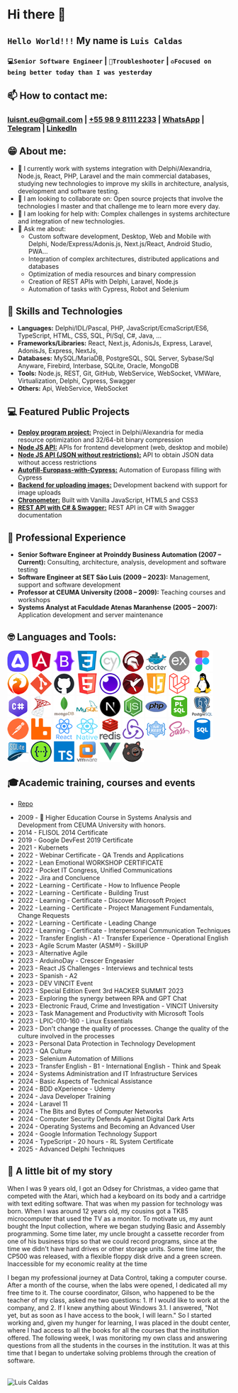# Hi there 👋

## `Hello World!!!` My name is `Luis Caldas`
### `💻Senior Software Engineer` | `🚀Troubleshooter` | `♻️Focused on being better today than I was yesterday`


## 📫 How to contact me:
### [luisnt.eu@gmail.com](mailto:luisnt.eu@gmail.com)  |  [+55 98 9 8111 2233](tel://+5598981112233)  |  [WhatsApp](https://wa.me/+5598981112233)  |  [Telegram](https://t.me/luisnt)  |  [LinkedIn](https://www.linkedin.com/in/luisnt) 

## 😁 About me:
- 🔭 I currently work with systems integration with Delphi/Alexandria, Node.js, React, PHP, Laravel and the main commercial databases, studying new technologies to improve my skills in architecture, analysis, development and software testing.
- 👯 I am looking to collaborate on: Open source projects that involve the technologies I master and that challenge me to learn more every day.
- 🤔 I am looking for help with: Complex challenges in systems architecture and integration of new technologies.
- 💬 Ask me about:
  - Custom software development, Desktop, Web and Mobile with Delphi, Node/Express/Adonis.js, Next.js/React, Android Studio, PWA...
  - Integration of complex architectures, distributed applications and databases
  - Optimization of media resources and binary compression
  - Creation of REST APIs with Delphi, Laravel, Node.js
  - Automation of tasks with Cypress, Robot and Selenium

## 🤖 Skills and Technologies

* **Languages:** Delphi/IDL/Pascal, PHP, JavaScript/EcmaScript/ES6, TypeScript, HTML, CSS, SQL, Pl/Sql, C#, Java, ...
* **Frameworks/Libraries:** React, Next.js, AdonisJs, Express, Laravel, AdonisJs, Express, NextJs,
* **Databases:** MySQL/MariaDB, PostgreSQL, SQL Server, Sybase/Sql Anyware, Firebird, Interbase, SQLite, Oracle, MongoDB
* **Tools:** Node.js, REST, Git, GitHub, WebService, WebSocket, VMWare, Virtualization, Delphi, Cypress, Swagger
* **Others:** Api, WebService, WebSocket

## 💻 Featured Public Projects

* [**Deploy program project:**](https://github.com/luis-portfolio/Deploy) Project in Delphi/Alexandria for media resource optimization and 32/64-bit binary compression
* [**Node JS API:**](https://github.com/luis-portfolio/Node.JS-Server-with-Express) APIs for frontend development (web, desktop and mobile)
* [**Node JS API (JSON without restrictions):**](https://github.com/luis-portfolio/Api-Node.JS-with-express-to-proxy-url) API to obtain JSON data without access restrictions
* [**Autofill-Europass-with-Cypress:**](https://github.com/luis-portfolio/Autofill-Europass-with-Cypress) Automation of Europass filling with Cypress
* [**Backend for uploading images:**](https://github.com/luis-portfolio/backdev) Development backend with support for image uploads
* [**Chronometer:**](https://github.com/luis-portfolio/Chronometer) Built with Vanilla JavaScript, HTML5 and CSS3
* [**REST API with C# & Swagger:**](https://github.com/luis-portfolio/Api-REST-C-Sharp) REST API in C# with Swagger documentation

## 💼 Professional Experience

* **Senior Software Engineer at Proinddy Business Automation (2007 – Current):** Consulting, architecture, analysis, development and software testing
* **Software Engineer at SET São Luis (2009 – 2023):** Management, support and software development
* **Professor at CEUMA University (2008 – 2009):** Teaching courses and workshops
* **Systems Analyst at Faculdade Atenas Maranhense (2005 – 2007):** Application development and server maintenance

## 🤓 Languages and Tools:

<a target="_blank" href="https://adonisjs.com/"><img src="./Icons/adonis.png" alt="AdonisJS" height="48" width="48"></a>
<a target="_blank" href="https://angular.io"><img src="./Icons/angularjs.png" alt="Angular" height="48" width="48"></a>
<a target="_blank" href="https://getbootstrap.com"><img src="./Icons/bootstrap.png" alt="Bootstrap Css" height="48" width="48"></a>
<a target="_blank" href="https://developer.mozilla.org/en-US/docs/Web/CSS"><img src="./Icons/css3.png" alt="CSS" height="48" width="48"></a>
<a target="_blank" href="https://www.cypress.io/"><img src="./Icons/cypress.png" alt="Cypress" height="48" width="48"></a>
<a target="_blank" href="https://www.embarcadero.com/products/delphi"><img src="./Icons/delphi.png" alt="Delphi" height="48" width="48"></a>
<a target="_blank" href="https://www.docker.com/"><img src="./Icons/docker.png" alt="Docker" height="48" width="48"></a>
<a target="_blank" href="https://expressjs.com/"><img src="./Icons/express.png" alt="Express" height="48" width="48"></a>
<a target="_blank" href="https://www.figma.com/"><img src="Icons/figma.png" alt="Figma" height="48" width="48"></a>
<a target="_blank" href="https://firebirdsql.org/"><img src="./Icons/firebird.png" alt="Firebird" height="48" width="48"></a>
<a target="_blank" href="https://git-scm.com/"><img src="./Icons/git.png" alt="Git SCM" height="48" width="48"></a>
<a target="_blank" href="https://github.com/"><img src="./Icons/github.png" alt="GitHub" height="48" width="48"></a>
<a target="_blank" href="https://developer.mozilla.org/en-US/docs/Web/HTML"><img src="./Icons/html5.png" alt="HTML" height="48" width="48"></a>
<a target="_blank" href="https://insomnia.rest"><img src="./Icons/insomnia.png" alt="Insomnia" height="48" width="48"></a>
<a target="_blank" href="https://www.embarcadero.com/products/interbase"><img src="./Icons/interbase.png" alt="Interbase" height="48" width="48"></a>
<a target="_blank" href="https://developer.mozilla.org/en-US/docs/Web/JavaScript"><img src="./Icons/javascript.png" alt="JavaScript" height="48" width="48"></a>
<a target="_blank" href="https://laravel.com/"><img src="./Icons/laravel.png" alt="Laravel" height="48" width="48"></a>
<a target="_blank" href="https://www.linux.org/"><img src="./Icons/linux.png" alt="Linux" height="48" width="48"></a>
<a target="_blank" href="https://learn.microsoft.com/en-us/dotnet/csharp/"><img src="./Icons/csharp.png" alt="Microsoft C#" height="48" width="48"></a>
<a target="_blank" href="https://www.microsoft.com/en-us/sql-server"><img src="./Icons/sqlserver.png" alt="Microsoft SQL Server" height="48" width="48"></a>
<a target="_blank" href="https://www.mongodb.com/"><img src="./Icons/mongodb.png" alt="MongoDB" height="48" width="48"></a>
<a target="_blank" href="https://www.mysql.com/"><img src="./Icons/mysql.png" alt="MySql" height="48" width="48"></a>
<a target="_blank" href="https://nextjs.org/"><img src="./Icons/next.png" alt="Next.js" height="48" width="48"></a>
<a target="_blank" href="https://nodejs.org/"><img src="./Icons/nodejs.png" alt="Node.js" height="48" width="48"></a>
<a target="_blank" href="https://www.php.net/"><img src="./Icons/php.png" alt="PHP" height="48" width="48"></a>
<a target="_blank" href="https://pt.wikipedia.org/wiki/PL/SQL"><img src="./Icons/plsql.png" alt="PL/SQL" height="48" width="48"></a>
<a target="_blank" href="https://www.postgresql.org"><img src="./Icons/postgresql.png" alt="postgresql" height="48" width="48"></a>
<a target="_blank" href="https://postman.com"><img src="./Icons/postman.png" alt="Postman" height="48" width="48"></a>
<a target="_blank" href="https://www.rabbitmq.com"><img src="./Icons/rabbitmq.png" alt="rabbitMQ" height="48" width="48"></a>
<a target="_blank" href="https://react.dev"><img src="./Icons/react.png" alt="React Native" height="48" width="48"></a>
<a target="_blank" href="https://reactnative.dev/"><img src="./Icons/react-native.png" alt="React Native" height="48" width="48"></a>
<a target="_blank" href="https://redis.io"><img src="./Icons/redis.png" alt="Redis" height="48" width="48"></a>
<a target="_blank" href="https://redux.js.org"><img src="./Icons/redux.png" alt="Redux" height="48" width="48"></a>
<a target="_blank" href="https://aws.amazon.com/pt/what-is/restful-api/"><img src="./Icons/restful-api.png" alt="REST" height="48" width="48"></a>
<a target="_blank" href="https://sass-lang.com"><img src="./Icons/sass.png" alt="sass" height="48" width="48"></a>
<a target="_blank" href="https://pt.wikipedia.org/wiki/SQL"><img src="./Icons/sql.png" alt="SQL" height="48" width="48"></a>
<a target="_blank" href="https://sqlite.org/"><img src="./Icons/sqlite.png" alt="SQLite" height="48" width="48"></a>
<a target="_blank" href="https://swagger.io/"><img src="./Icons/swagger.png" alt="Swagger" height="48" width="48"></a>
<a target="_blank" href="https://www.typescriptlang.org/"><img src="./Icons/typescript.png" alt="typescript" height="48" width="48"></a>
<a target="_blank" href="https://www.vmware.com/"><img src="./Icons/vmware.png" alt="VMWare" height="48" width="48"></a>
<a target="_blank" href="https://vuejs.org/"><img src="./Icons/vuejs.png" alt="Vue.js" height="48" width="48"></a>
<a target="_blank" href="https://zustand-demo.pmnd.rs"><img src="./Icons/zustand.png" alt="Zustand" height="48" width="48"></a>

## 🎓Academic training, courses and events

* [Repo](https://drive.google.com/drive/folders/1dFcyyA1dNIoBrmbFs6IzWfiw6LLwBsmh?usp=drive_link)
- 2009 - 🥇 Higher Education Course in Systems Analysis and Development from CEUMA University with honors.
- 2014 - FLISOL 2014 Certificate
- 2019 - Google DevFest 2019 Certificate
- 2021 - Kubernets
- 2022 - Webinar Certificate - QA Trends and Applications
- 2022 - Lean Emotional WORKSHOP CERTIFICATE
- 2022 - Pocket IT Congress, Unified Communications
- 2022 - Jira and Concluence
- 2022 - Learning - Certificate - How to Influence People
- 2022 - Learning - Certificate - Building Trust
- 2022 - Learning - Certificate - Discover Microsoft Project
- 2022 - Learning - Certificate - Project Management Fundamentals, Change Requests
- 2022 - Learning - Certificate - Leading Change
- 2022 - Learning - Certificate - Interpersonal Communication Techniques
- 2022 - Transfer English - A1 - Transfer Experience - Operational English
- 2023 - Agile Scrum Master (ASM®) - SkillUP
- 2023 - Alternative Agile
- 2023 - ArduinoDay - Crescer Engeasier
- 2023 - React JS Challenges - Interviews and technical tests
- 2023 - Spanish - A2
- 2023 - DEV VINCIT Event
- 2023 - Special Edition Event 3rd HACKER SUMMIT 2023
- 2023 - Exploring the synergy between RPA and GPT Chat
- 2023 - Electronic Fraud, Crime and Investigation - VINCIT University
- 2023 - Task Management and Productivity with Microsoft Tools
- 2023 - LPIC-010-160 - Linux Essentials
- 2023 - Don't change the quality of processes. Change the quality of the culture involved in the processes
- 2023 - Personal Data Protection in Technology Development
- 2023 - QA Culture
- 2023 - Selenium Automation of Millions
- 2023 - Transfer English - B1 - International English - Think and Speak
- 2024 - Systems Administration and IT Infrastructure Services
- 2024 - Basic Aspects of Technical Assistance
- 2024 - BDD eXperience - Udemy
- 2024 - Java Developer Training
- 2024 - Laravel 11
- 2024 - The Bits and Bytes of Computer Networks
- 2024 - Computer Security Defends Against Digital Dark Arts
- 2024 - Operating Systems and Becoming an Advanced User
- 2024 - Google Information Technology Support
- 2024 - TypeScript - 20 hours - RL System Certificate
- 2025 - Advanced Delphi Techniques

## 🌱 A little bit of my story

   When I was 9 years old, I got an Odsey for Christmas, a video game that competed with the Atari, which had a keyboard on its body and a cartridge with text editing software. That was when my passion for technology was born. When I was around 12 years old, my cousins ​​got a TK85 microcomputer that used the TV as a monitor. To motivate us, my aunt bought the Input collection, where we began studying Basic and Assembly programming. Some time later, my uncle brought a cassette recorder from one of his business trips so that we could record programs, since at the time we didn't have hard drives or other storage units. Some time later, the CP500 was released, with a flexible floppy disk drive and a green screen. Inaccessible for my economic reality at the time

I began my professional journey at Data Control, taking a computer course. After a month of the course, when the labs were opened, I dedicated all my free time to it. The course coordinator, Gilson, who happened to be the teacher of my class, asked me two questions: 1. If I would like to work at the company, and 2. If I knew anything about Windows 3.1. I answered, "Not yet, but as soon as I have access to the book, I will learn." So I started working and, given my hunger for learning, I was placed in the doubt center, where I had access to all the books for all the courses that the institution offered. The following week, I was monitoring my own class and answering questions from all the students in the courses in the institution. It was at this time that I began to undertake solving problems through the creation of software.

<br />
<div>
  <img align="center"
       src="https://github-readme-stats.vercel.app/api/top-langs?username=luisnt&show_icons=true&locale=en&layout=compact"
       alt="Luis Caldas"
       width="100%"
       height="200px
  "/>
</div>
